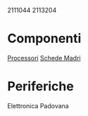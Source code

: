 2111044
2113204
# Componenti
[Processori](Componenti/processori.md) 
[Schede Madri](Componenti/schede_madri.md)
# Periferiche 
Elettronica Padovana

